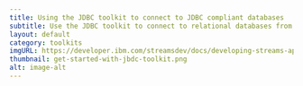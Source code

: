 ```yaml
---
title: Using the JDBC toolkit to connect to JDBC compliant databases
subtitle: Use the JDBC toolkit to connect to relational databases from Streams applications running on-prem and in the cloud.
layout: default
category: toolkits
imgURL: https://developer.ibm.com/streamsdev/docs/developing-streams-applications-with-the-jdbcrun-operator/
thumbnail: get-started-with-jbdc-toolkit.png
alt: image-alt
---
```

